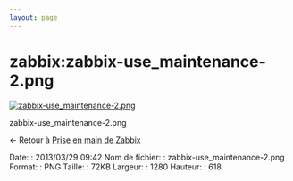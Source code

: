 ```yaml
---
layout: page
---
```


zabbix:zabbix-use\_maintenance-2.png
====================================

[![zabbix-use\_maintenance-2.png](..//assets/media/zabbix/zabbix-use_maintenance-2.png@cache=&w=900&h=434 "zabbix-use_maintenance-2.png")](..//assets/media/zabbix/zabbix-use_maintenance-2.png@cache= "Afficher le fichier original")

zabbix-use\_maintenance-2.png

← Retour à [Prise en main de
Zabbix](../../zabbix/zabbix-use.html "zabbix:zabbix-use")

Date:
:   2013/03/29 09:42
Nom de fichier:
:   zabbix-use\_maintenance-2.png
Format:
:   PNG
Taille:
:   72KB
Largeur:
:   1280
Hauteur:
:   618


